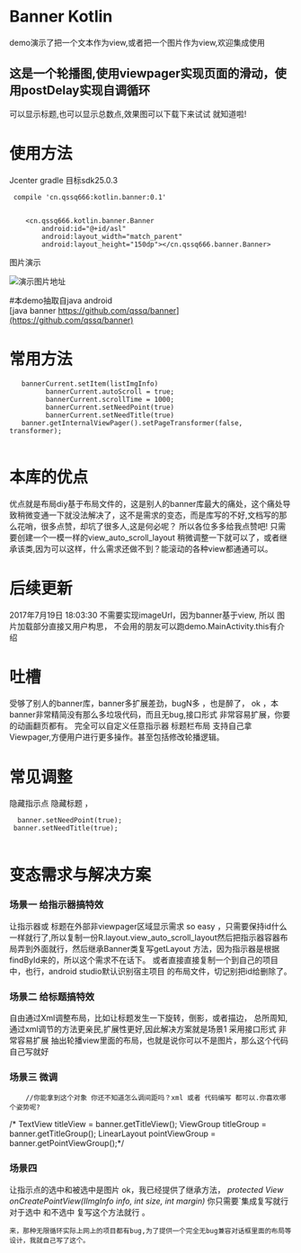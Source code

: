 # Banner Kotlin

demo演示了把一个文本作为view,或者把一个图片作为view,欢迎集成使用
## 这是一个轮播图,使用viewpager实现页面的滑动，使用postDelay实现自调循环
可以显示标题,也可以显示总数点,效果图可以下载下来试试  就知道啦!
# 使用方法
Jcenter gradle 目标sdk25.0.3 
```
 compile 'cn.qssq666:kotlin.banner:0.1'
 
 
    <cn.qssq666.kotlin.banner.Banner
        android:id="@+id/asl"
        android:layout_width="match_parent"
        android:layout_height="150dp"></cn.qssq666.banner.Banner>
```
 图片演示

![演示图片地址](https://github.com/qssq/kotlinbanner/blob/master/Pictures/1.gif)

#本demo抽取自java android  
[java banner https://github.com/qssq/banner](https://github.com/qssq/banner)

# 常用方法

```
   bannerCurrent.setItem(listImgInfo)
         bannerCurrent.autoScroll = true;
         bannerCurrent.scrollTime = 1000;
         bannerCurrent.setNeedPoint(true)
         bannerCurrent.setNeedTitle(true)
   banner.getInternalViewPager().setPageTransformer(false, transformer);
   
```
   
# 本库的优点

优点就是布局diy基于布局文件的，这是别人的banner库最大的痛处，这个痛处导致稍微变通一下就没法解决了，这不是需求的变态，而是库写的不好,文档写的那么花哨，很多点赞，却坑了很多人,这是何必呢？
所以各位多多给我点赞吧!
只需要创建一个一模一样的view_auto_scroll_layout 稍微调整一下就可以了，或者继承该类,因为可以这样，什么需求还做不到？能滚动的各种view都通通可以。
# 后续更新
 2017年7月19日 18:03:30  不需要实现imageUrl，因为banner基于view, 所以 图片加载部分直接又用户构思， 不会用的朋友可以跑demo.MainActivity.this有介绍
 # 吐槽
 受够了别人的banner库，banner多扩展差劲，bugN多 ，也是醉了，
 ok ，本banner非常精简没有那么多垃圾代码，而且无bug,接口形式 非常容易扩展，你要的动画翻页都有。
 完全可以自定义任意指示器 标题栏布局
 支持自己拿Viewpager,方便用户进行更多操作。甚至包括修改轮播逻辑。
# 常见调整
   隐藏指示点 隐藏标题 ，
```
  banner.setNeedPoint(true);
 banner.setNeedTitle(true);
           
```



 # 变态需求与解决方案
 
 
### 场景一 给指示器搞特效
让指示器或 标题在外部非viewpager区域显示需求
so easy ，只需要保持id什么一样就行了,所以复制一份R.layout.view_auto_scroll_layout然后把指示器容器布局弄到外面就行，然后继承Banner类复写getLayout 方法，因为指示器是根据findById来的，所以这个需求不在话下。
或者直接直接复制一个到自己的项目中，也行，android studio默认识别宿主项目 的布局文件，切记别把id给删除了。

### 场景二 给标题搞特效
自由通过Xml调整布局，比如让标题发生一下旋转，倒影，或者描边， 总所周知,通过xml调节的方法更亲民,扩展性更好,因此解决方案就是场景1
 采用接口形式 非常容易扩展
 抽出轮播view里面的布局，也就是说你可以不是图片，那么这个代码自己写就好 
 
### 场景三 微调
        //你能拿到这个对象 你还不知道怎么调间距吗？xml 或者 代码编写 都可以.你喜欢哪个姿势呢?
   /*     TextView titleView = banner.getTitleView();
        ViewGroup titleGroup = banner.getTitleGroup();
        LinearLayout pointViewGroup = banner.getPointViewGroup();*/

### 场景四
让指示点的选中和被选中是图片
ok，我已经提供了继承方法，  *protected View onCreatePointView(IImgInfo info, int size, int margin)*
你只需要`集成复写就行
对于选中 和不选中 复写这个方法就行 。  
```
来，那种无限循环实际上网上的项目都有bug,为了提供一个完全无bug兼容对话框里面的布局等 设计，我就自己写了这个。